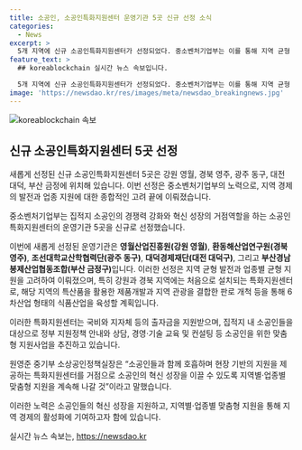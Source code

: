 ```yaml
---
title: 소공인, 소공인특화지원센터 운영기관 5곳 신규 선정 소식
categories:
  - News
excerpt: >
  5개 지역에 신규 소공인특화지원센터가 선정되었다. 중소벤처기업부는 이를 통해 지역 균형 발전과 업종별 균형 지원을 강화하고, 지자체의 출자금도 받을 예정이다. 특히 강원과 경북에 처음 설치되는 센터는 지역 특산품을 활용한 제품개발과 지역 관광을 결합한 판로 개척을 통해 6차산업 형태의 식품산업을 육성할 계획이다. 이를 통해 정부는 소공인들을 대상으로 맞춤형 지원사업을 추진하고, 지역별·업종별 맞춤형 지원을 계속할 예정이라고 밝혔다.
feature_text: >
  ## koreablockchain 실시간 뉴스 속보입니다.

  5개 지역에 신규 소공인특화지원센터가 선정되었다. 중소벤처기업부는 이를 통해 지역 균형 발전과 업종별 균형 지원을 강화하고, 지자체의 출자금도 받을 예정이다. 특히 강원과 경북에 처음 설치되는 센터는 지역 특산품을 활용한 제품개발과 지역 관광을 결합한 판로 개척을 통해 6차산업 형태의 식품산업을 육성할 계획이다. 이를 통해 정부는 소공인들을 대상으로 맞춤형 지원사업을 추진하고, 지역별·업종별 맞춤형 지원을 계속할 예정이라고 밝혔다.
image: 'https://newsdao.kr/res/images/meta/newsdao_breakingnews.jpg'
---
```


<p><img src="https://newsdao.kr/res/images/meta/newsdao_breakingnews.jpg" alt="koreablockchain 속보" /></p>

<h2 data-ke-size="size26">신규 소공인특화지원센터 5곳 선정</h2>

<p>새롭게 선정된 신규 소공인특화지원센터 5곳은 강원 영월, 경북 영주, 광주 동구, 대전 대덕, 부산 금정에 위치해 있습니다. 이번 선정은 중소벤처기업부의 노력으로, 지역 경제의 발전과 업종 지원에 대한 종합적인 고려 끝에 이뤄졌습니다.</p>

<p data-ke-size="size16">중소벤처기업부는 집적지 소공인의 경쟁력 강화와 혁신 성장의 거점역할을 하는 소공인특화지원센터의 운영기관 5곳을 신규로 선정했습니다.</p>

<p>이번에 새롭게 선정된 운영기관은 <b>영월산업진흥원(강원 영월)</b>, <b>환동해산업연구원(경북 영주)</b>, <b>조선대학교산학협력단(광주 동구)</b>, <b>대덕경제재단(대전 대덕구)</b>, 그리고 <b>부산경남봉제산업협동조합(부산 금정구)</b>입니다. 이러한 선정은 지역 균형 발전과 업종별 균형 지원을 고려하여 이뤄졌으며, 특히 강원과 경북 지역에는 처음으로 설치되는 특화지원센터로, 해당 지역의 특산품을 활용한 제품개발과 지역 관광을 결합한 판로 개척 등을 통해 6차산업 형태의 식품산업을 육성할 계획입니다.</p>

<p>이러한 특화지원센터는 국비와 지자체 등의 출자금을 지원받으며, 집적지 내 소공인들을 대상으로 정부 지원정책 안내와 상담, 경영·기술 교육 및 컨설팅 등 소공인을 위한 맞춤형 지원사업을 추진하고 있습니다. </p>

<p data-ke-size="size16">원영준 중기부 소상공인정책실장은 “소공인들과 함께 호흡하며 현장 기반의 지원을 제공하는 특화지원센터를 거점으로 소공인의 혁신 성장을 이끌 수 있도록 지역별·업종별 맞춤형 지원을 계속해 나갈 것”이라고 말했습니다.</p>

<p>이러한 노력은 소공인들의 혁신 성장을 지원하고, 지역별·업종별 맞춤형 지원을 통해 지역 경제의 활성화에 기여하고자 함에 있습니다.</p>
실시간 뉴스 속보는, <a href="https://newsdao.kr" rel="dofollow">https://newsdao.kr</a>


